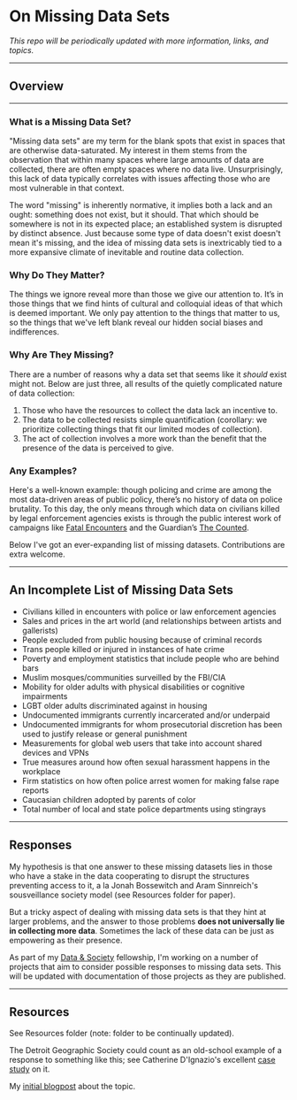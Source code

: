 # On Missing Data Sets

*This repo will be periodically updated with more information, links, and topics.*

---
## Overview


----
### What is a Missing Data Set?

"Missing data sets" are my term for the blank spots that exist in spaces that are otherwise data-saturated. My interest in them stems from the observation that within many spaces where large amounts of data are collected, there are often empty spaces where no data live. Unsurprisingly, this lack of data typically correlates with issues affecting those who are most vulnerable in that context. 

The word "missing" is inherently normative, it implies both a lack and an ought: something does not exist, but it should. That which should be somewhere is not in its expected place; an established system is disrupted by distinct absence. Just because some type of data doesn't exist doesn't mean it's missing, and the idea of missing data sets is inextricably tied to a more expansive climate of inevitable and routine data collection.


### Why Do They Matter?

The things we ignore reveal more than those we give our attention to. It’s in those things that we find hints of cultural and colloquial ideas of that which is deemed important. We only pay attention to the things that matter to us, so the things that we've left blank reveal our hidden social biases and indifferences.

### Why Are They Missing? 
There are a number of reasons why a data set that seems like it *should* exist might not. Below are just three, all results of the quietly complicated nature of data collection:

1. Those who have the resources to collect the data lack an incentive to.
2. The data to be collected resists simple quantification (corollary: we prioritize collecting things that fit our limited modes of collection).
3. The act of collection involves a more work than the benefit that the presence of the data is perceived to give. 


###  Any Examples? 
Here's a well-known example: though policing and crime are among the most data-driven areas of public policy, there’s no history of data on police brutality. To this day, the only means through which data on civilians killed by legal enforcement agencies exists is through the public interest work of campaigns like [Fatal Encounters](http://www.fatalencounters.org/) and the Guardian’s [The Counted](http://www.theguardian.com/us-news/ng-interactive/2015/jun/01/the-counted-police-killings-us-database). 

Below I've got an ever-expanding list of missing datasets. Contributions are extra welcome. 

-----

## An Incomplete List of Missing Data Sets 
- Civilians killed in encounters with police or law enforcement agencies
- Sales and prices in the art world (and relationships between artists and gallerists)
- People excluded from public housing because of criminal records
- Trans people killed or injured in instances of hate crime
- Poverty and employment statistics that include people who are behind bars
- Muslim mosques/communities surveilled by the FBI/CIA
- Mobility for older adults with physical disabilities or cognitive impairments
- LGBT older adults discriminated against in housing 
- Undocumented immigrants currently incarcerated and/or underpaid  
- Undocumented immigrants for whom prosecutorial discretion has been used to justify release or general punishment 
- Measurements for global web users that take into account shared devices and VPNs
- True measures around how often sexual harassment happens in the workplace
- Firm statistics on how often police arrest women for making false rape reports 
- Caucasian children adopted by parents of color
- Total number of local and state police departments using stingrays 


----

## Responses
My hypothesis is that one answer to these missing datasets lies in those who have a stake in the data cooperating to disrupt the structures preventing access to it, a la Jonah Bossewitch and Aram Sinnreich's sousveillance society model (see Resources folder for paper). 

But a tricky aspect of dealing with missing data sets is that they hint at larger problems, and the answer to those problems **does not universally lie in collecting more data**. Sometimes the lack of these data can be just as empowering as their presence. 

As part of my [Data & Society](datasociety.net) fellowship, I'm working on a number of projects that aim to consider possible responses to missing data sets. This will be updated with documentation of those projects as they are published. 

---
## Resources 
See Resources folder (note: folder to be continually updated). 

The Detroit Geographic Society could count as an old-school example of a response to something like this; see Catherine D'Ignazio's excellent [case study]("https://civic.mit.edu/blog/kanarinka/the-detroit-geographic-expedition-and-institute-a-case-study-in-civic-mapping") on it. 

My [initial blogpost](http://mimionuoha.com/thoughts/2015/11/15/missing-datasets) about the topic. 





